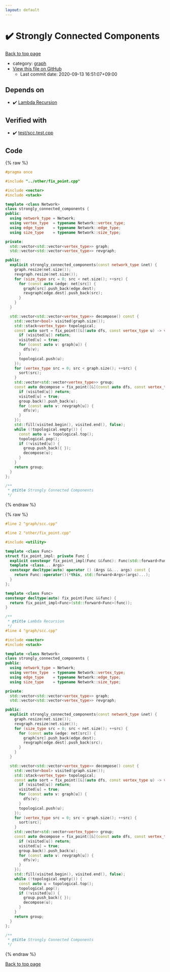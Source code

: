 ```yaml
---
layout: default
---
```


<!-- mathjax config similar to math.stackexchange -->
<script type="text/javascript" async
  src="https://cdnjs.cloudflare.com/ajax/libs/mathjax/2.7.5/MathJax.js?config=TeX-MML-AM_CHTML">
</script>
<script type="text/x-mathjax-config">
  MathJax.Hub.Config({
    TeX: { equationNumbers: { autoNumber: "AMS" }},
    tex2jax: {
      inlineMath: [ ['$','$'] ],
      processEscapes: true
    },
    "HTML-CSS": { matchFontHeight: false },
    displayAlign: "left",
    displayIndent: "2em"
  });
</script>

<script type="text/javascript" src="https://cdnjs.cloudflare.com/ajax/libs/jquery/3.4.1/jquery.min.js"></script>
<script src="https://cdn.jsdelivr.net/npm/jquery-balloon-js@1.1.2/jquery.balloon.min.js" integrity="sha256-ZEYs9VrgAeNuPvs15E39OsyOJaIkXEEt10fzxJ20+2I=" crossorigin="anonymous"></script>
<script type="text/javascript" src="../../assets/js/copy-button.js"></script>
<link rel="stylesheet" href="../../assets/css/copy-button.css" />


# :heavy_check_mark: Strongly Connected Components

<a href="../../index.html">Back to top page</a>

* category: <a href="../../index.html#f8b0b924ebd7046dbfa85a856e4682c8">graph</a>
* <a href="{{ site.github.repository_url }}/blob/master/graph/scc.cpp">View this file on GitHub</a>
    - Last commit date: 2020-09-13 16:51:07+09:00




## Depends on

* :heavy_check_mark: <a href="../other/fix_point.cpp.html">Lambda Recursion</a>


## Verified with

* :heavy_check_mark: <a href="../../verify/test/scc.test.cpp.html">test/scc.test.cpp</a>


## Code

<a id="unbundled"></a>
{% raw %}
```cpp
#pragma once

#include "../other/fix_point.cpp"

#include <vector>
#include <stack>

template <class Network>
class strongly_connected_components {
public:
  using network_type = Network;
  using vertex_type  = typename Network::vertex_type;
  using edge_type    = typename Network::edge_type;
  using size_type    = typename Network::size_type;

private:
  std::vector<std::vector<vertex_type>> graph;
  std::vector<std::vector<vertex_type>> revgraph;

public:
  explicit strongly_connected_components(const network_type &net) {
    graph.resize(net.size());
    revgraph.resize(net.size());
    for (size_type src = 0; src < net.size(); ++src) {
      for (const auto &edge: net[src]) {
        graph[src].push_back(edge.dest);
        revgraph[edge.dest].push_back(src);
      }
    }
  }

  std::vector<std::vector<vertex_type>> decompose() const {
    std::vector<bool> visited(graph.size());
    std::stack<vertex_type> topological;
    const auto sort = fix_point([&](auto dfs, const vertex_type u) -> void {
      if (visited[u]) return;
      visited[u] = true;
      for (const auto v: graph[u]) {
        dfs(v);
      }
      topological.push(u);
    });
    for (vertex_type src = 0; src < graph.size(); ++src) {
      sort(src);
    }
    std::vector<std::vector<vertex_type>> group;
    const auto decompose = fix_point([&](const auto dfs, const vertex_type u) -> void {
      if (visited[u]) return;
      visited[u] = true;
      group.back().push_back(u);
      for (const auto v: revgraph[u]) {
        dfs(v);
      }
    });
    std::fill(visited.begin(), visited.end(), false);
    while (!topological.empty()) {
      const auto u = topological.top();
      topological.pop();
      if (!visited[u]) {
        group.push_back({ });
        decompose(u);
      }
    }
    return group;
  }
};

/**
 * @title Strongly Connected Components
 */
```
{% endraw %}

<a id="bundled"></a>
{% raw %}
```cpp
#line 2 "graph/scc.cpp"

#line 2 "other/fix_point.cpp"

#include <utility>

template <class Func>
struct fix_point_impl: private Func {
  explicit constexpr fix_point_impl(Func &&func): Func(std::forward<Func>(func)) { }
  template <class... Args>
  constexpr decltype(auto) operator () (Args &&... args) const {
    return Func::operator()(*this, std::forward<Args>(args)...);
  }
};

template <class Func>
constexpr decltype(auto) fix_point(Func &&func) {
  return fix_point_impl<Func>(std::forward<Func>(func));
}

/**
 * @title Lambda Recursion
 */
#line 4 "graph/scc.cpp"

#include <vector>
#include <stack>

template <class Network>
class strongly_connected_components {
public:
  using network_type = Network;
  using vertex_type  = typename Network::vertex_type;
  using edge_type    = typename Network::edge_type;
  using size_type    = typename Network::size_type;

private:
  std::vector<std::vector<vertex_type>> graph;
  std::vector<std::vector<vertex_type>> revgraph;

public:
  explicit strongly_connected_components(const network_type &net) {
    graph.resize(net.size());
    revgraph.resize(net.size());
    for (size_type src = 0; src < net.size(); ++src) {
      for (const auto &edge: net[src]) {
        graph[src].push_back(edge.dest);
        revgraph[edge.dest].push_back(src);
      }
    }
  }

  std::vector<std::vector<vertex_type>> decompose() const {
    std::vector<bool> visited(graph.size());
    std::stack<vertex_type> topological;
    const auto sort = fix_point([&](auto dfs, const vertex_type u) -> void {
      if (visited[u]) return;
      visited[u] = true;
      for (const auto v: graph[u]) {
        dfs(v);
      }
      topological.push(u);
    });
    for (vertex_type src = 0; src < graph.size(); ++src) {
      sort(src);
    }
    std::vector<std::vector<vertex_type>> group;
    const auto decompose = fix_point([&](const auto dfs, const vertex_type u) -> void {
      if (visited[u]) return;
      visited[u] = true;
      group.back().push_back(u);
      for (const auto v: revgraph[u]) {
        dfs(v);
      }
    });
    std::fill(visited.begin(), visited.end(), false);
    while (!topological.empty()) {
      const auto u = topological.top();
      topological.pop();
      if (!visited[u]) {
        group.push_back({ });
        decompose(u);
      }
    }
    return group;
  }
};

/**
 * @title Strongly Connected Components
 */

```
{% endraw %}

<a href="../../index.html">Back to top page</a>

